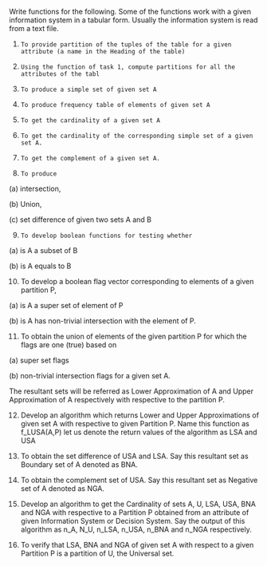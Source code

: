 Write functions for the following. Some of the functions work with a given information system  in a tabular form. Usually the information system is read from a text file.

1.     To provide partition of the tuples of the table for a given attribute (a name in the Heading of the table)

2.     Using the function of task 1, compute partitions for all the attributes of the tabl

3.     To produce a simple set of given set A

 

4.     To produce frequency table of elements of given set A

 

5.     To get the cardinality of a given set A 

 

6.     To get the cardinality of the corresponding simple set of a given set A.

 

7.     To get the complement of a given set A.

 

8.     To produce

(a) intersection,

(b) Union,

(c) set difference of given two sets A and B

 

9.     To develop boolean functions for testing whether

(a) is A a subset of B 

(b) is A equals to B

 

10.  To develop a boolean flag vector corresponding to elements of a given partition P,

(a)  is A  a super set of element of P 

(b) is A has non-trivial intersection with the element of P.

11.  To obtain the union of elements of the given partition P for which the flags are one (true) based on  

(a) super set flags 

(b) non-trivial intersection flags for a given set A. 

The resultant sets will be referred as Lower Approximation of A and Upper Approximation of A respectively with respective to the partition P.

 

12.  Develop an algorithm  which returns Lower and Upper Approximations of given set A with respective to given Partition P.  Name this function as f_LUSA(A,P)  let us denote the return values of the algorithm as LSA and USA

 

13.  To obtain the set difference of USA and LSA.   Say this resultant set as Boundary set  of A denoted as BNA.

 

14.  To obtain the complement set of USA.   Say this resultant set as Negative set  of A denoted as NGA.

 

15.  Develop an algorithm to get the Cardinality of sets A, U, LSA, USA,  BNA and NGA with respective to a Partition P obtained from  an attribute of given Information System or Decision System.  Say the output of this algorithm as n_A, N_U, n_LSA, n_USA, n_BNA and n_NGA  respectively.

 

16.   To verify that LSA, BNA and NGA of given set A with respect to a given  Partition P is a partition of U, the Universal set.
